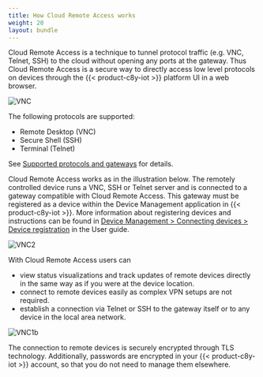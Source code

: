 ```yaml
---
title: How Cloud Remote Access works
weight: 20
layout: bundle
---
```


Cloud Remote Access is a technique to tunnel protocol traffic (e.g. VNC, Telnet, SSH) to the cloud without opening any ports at the gateway. Thus Cloud Remote Access is a secure way to directly access low level protocols on devices through the {{< product-c8y-iot >}} platform UI in a web browser.


![VNC](/images/cra/cra-VNC1a.png)

The following protocols are supported:

* Remote Desktop (VNC)
* Secure Shell (SSH)
* Terminal (Telnet)

See [Supported protocols and gateways](/cloud-remote-access/supported-protocols/#supported-protocols) for details.

Cloud Remote Access works as in the illustration below. The remotely controlled device runs a VNC, SSH or Telnet server and is connected to a gateway compatible with Cloud Remote Access. This gateway must be registered as a device within the Device Management application in {{< product-c8y-iot >}}. More information about registering devices and instructions can be found in [Device Management > Connecting devices > Device registration](/users-guide/device-management/#connecting-devices) in the User guide.

![VNC2](/images/cra/cra-VNC2.png)

With Cloud Remote Access users can

* view status visualizations and track updates of remote devices directly in the same way as if you were at the device location.
* connect to remote devices easily as complex VPN setups are not required.
* establish a connection via Telnet or SSH to the gateway itself or to any device in the local area network.

![VNC1b](/images/cra/cra-VNC1b.png)

The connection to remote devices is securely encrypted through TLS technology. Additionally, passwords are encrypted in your {{< product-c8y-iot >}} account, so that you do not need to manage them elsewhere.
